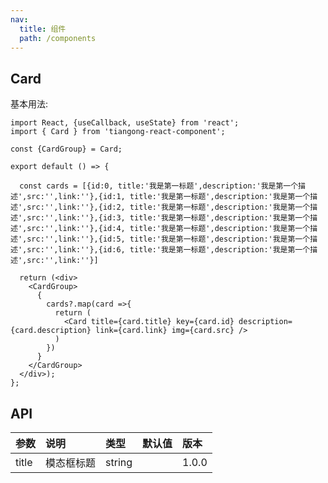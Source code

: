 ```yaml
---
nav:
  title: 组件
  path: /components
---
```


## Card

基本用法:

```tsx
import React, {useCallback, useState} from 'react';
import { Card } from 'tiangong-react-component';

const {CardGroup} = Card;

export default () => {

  const cards = [{id:0, title:'我是第一标题',description:'我是第一个描述',src:'',link:''},{id:1, title:'我是第一标题',description:'我是第一个描述',src:'',link:''},{id:2, title:'我是第一标题',description:'我是第一个描述',src:'',link:''},{id:3, title:'我是第一标题',description:'我是第一个描述',src:'',link:''},{id:4, title:'我是第一标题',description:'我是第一个描述',src:'',link:''},{id:5, title:'我是第一标题',description:'我是第一个描述',src:'',link:''},{id:6, title:'我是第一标题',description:'我是第一个描述',src:'',link:''}]

  return (<div>
    <CardGroup>
      {
        cards?.map(card =>{
          return (
            <Card title={card.title} key={card.id} description={card.description} link={card.link} img={card.src} /> 
          )
        })
      }
    </CardGroup>
  </div>);
};
```

## API

| 参数  | 说明       | 类型   | 默认值 | 版本  |
| :---- | :--------- | :----- | :----- | :---- |
| title | 模态框标题 | string |        | 1.0.0 |
